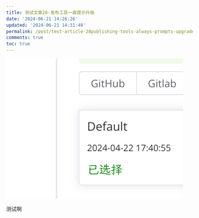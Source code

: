 ```yaml
---
title: 测试文章28-发布工具一直提示升级
date: '2024-06-21 14:26:26'
updated: '2024-06-21 14:31:40'
permalink: /post/test-article-28publishing-tools-always-prompts-upgrade-z20fqyo.html
comments: true
toc: true
---
```




​![image](https://raw.githubusercontent.com/terwer/hexo-blog/test/images/20240621142635.png)​

测试啊
